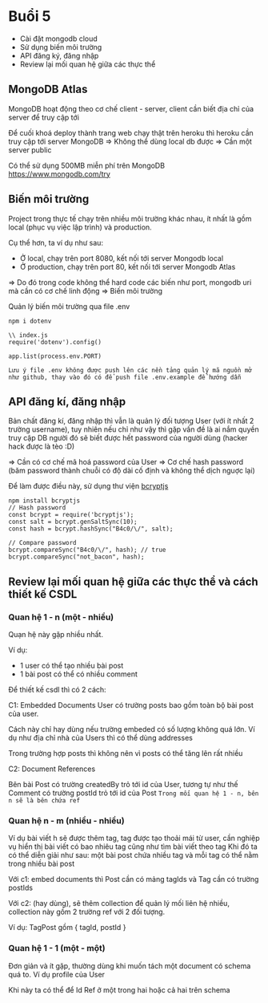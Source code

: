 # Buổi 5
- Cài đặt mongodb cloud
- Sử dụng biến môi trường
- API đăng ký, đăng nhập
- Review lại mối quan hệ giữa các thực thể

## MongoDB Atlas
MongoDB hoạt động theo cơ chế client - server, client cần biết địa chỉ của server để truy cập tới

Để cuối khoá deploy thành trang web chạy thật trên heroku thì heroku cần truy cập tới server MongoDB => Không thể dùng local db được => Cần một server public

Có thể sử dụng 500MB miễn phí trên MongoDB https://www.mongodb.com/try

## Biến môi trường
Project trong thực tế chạy trên nhiều môi trường khác nhau, ít nhất là gồm local (phục vụ việc lập trình) và production.

Cụ thể hơn, ta ví dụ như sau:
- Ở local, chạy trên port 8080, kết nối tới server Mongodb local 
- Ở production, chạy trên port 80, kết nối tới server Mongodb Atlas

=> Do đó trong code không thể hard code các biến như port, mongodb uri mà cần có cơ chế linh động => Biến môi trường

Quản lý biến môi trường qua file .env
```
npm i dotenv

\\ index.js
require('dotenv').config()

app.list(process.env.PORT)
```
`Lưu ý file .env không được push lên các nền tảng quản lý mã nguồn mở như github, thay vào đó có để push file .env.example để hướng dẫn`

## API đăng kí, đăng nhập
Bản chất đăng kí, đăng nhập thì vẫn là quản lý đối tượng User (với ít nhất 2 trường username), tuy nhiên nếu chỉ như vậy thì gặp vấn đề là ai nắm quyền truy cập DB người đó sẽ biết được hết password của người dùng (hacker hack được là tèo :D)

=> Cần có cơ chế mã hoá password của User
=> Cơ chế hash password (băm password thành chuỗi có độ dài cố định và không thể dịch nguợc lại)

Để làm được điều này, sử dụng thư viện [bcryptjs](https://www.npmjs.com/package/bcryptjs)

```
npm install bcryptjs
// Hash password
const bcrypt = require('bcryptjs');
const salt = bcrypt.genSaltSync(10);
const hash = bcrypt.hashSync("B4c0/\/", salt);

// Compare password
bcrypt.compareSync("B4c0/\/", hash); // true
bcrypt.compareSync("not_bacon", hash);
```

## Review lại mối quan hệ giữa các thực thể và cách thiết kế CSDL
### Quan hệ 1 - n (một - nhiều)
Quạn hệ này gặp nhiều nhất.

Ví dụ: 
- 1 user có thể tạo nhiều bài post
- 1 bài post có thể có nhiều comment

Để thiết kế csdl thì có 2 cách:

C1: Embedded Documents
User có trường posts bao gồm toàn bộ bài post của user. 

Cách này chỉ hay dùng nếu trường embeded có số lượng không quá lớn. Ví dụ như địa chỉ nhà của Users thì có thể dùng addresses

Trong trường hợp posts thì không nên vì posts có thể tăng lên rất nhiều

C2: Document References

Bên bài Post có trường createdBy trỏ tới id của User, tương tự như thế Comment có trường postId trỏ tới id của Post 
`Trong mối quan hệ 1 - n, bên n sẽ là bên chứa ref`

### Quan hệ n - m (nhiều - nhiều)
Ví dụ bài viết h sẽ được thêm tag, tag được tạo thoải mái từ user, cần nghiệp vụ hiển thị bài viết có bao nhiêu tag cũng như tìm bài viết theo tag
Khi đó ta có thể diễn giải như sau: một bài post chứa nhiều tag và mỗi tag có thể nằm trong nhiều bài post

Với c1: embed documents thì Post cần có mảng tagIds và Tag cần có trường postIds

Với c2: (hay dùng), sẽ thêm collection để quản lý mối liên hệ nhiều, collection này gồm 2 trường ref với 2 đối tượng.

Ví dụ: TagPost gồm { tagId, postId }

### Quan hệ 1 - 1 (một - một)
Đơn giản và ít gặp, thường dùng khi muốn tách một document có schema quá to. Ví dụ profile của User

Khi này ta có thể để Id Ref ở một trong hai hoặc cả hai trên schema
